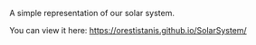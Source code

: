 A simple representation of our solar system.

You can view it here: https://orestistanis.github.io/SolarSystem/
